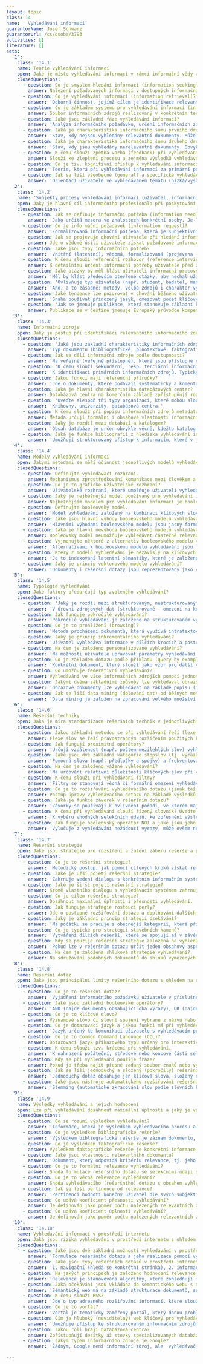 ```yaml
---
layout: topic
class: 14
name: ' Vyhledávání informací'
guarantorName: Josef Schwarz
guarantorUrl: /cs/osoba/3793
activities: []
literature: []
sets:
  '1':
    class: '14.1'
    name: Teorie vyhledávání informací
    open: Jaké je místo vyhledávání informací v rámci informační vědy a v praktické informační činnosti?
    closedQuestions:
      - question: Co je smyslem hledání informací (information seeking)?
        answer: Nalezení požadovaných informací v dostupných informačních zdrojích pomocí zvolených metod a zacelení informační potřeby uživatele.
      - question: Co je vyhledávání informací (information retrieval)?
        answer: 'Odborná činnost, jejímž cílem je identifikace relevantních dokumentů v informačních zdrojích pomocí stanovené rešeršní strategie.'
      - question: Co je základem systému pro vyhledávání informací (information retrieval system)?
        answer: Soubor informačních zdrojů realizovaný v konkrétním technologickém prostředí a doplněný uživatelským rozhraním.
      - question: Jaké jsou základní fáze vyhledávání informací?
        answer: 'Analýza informačního požadavku, určení informačních zdrojů, určení rešeršní strategie, formulace vyhledávacího dotazu, vyhodnocení výsledků.'
      - question: Jaká je charakteristika informačního šumu prvního druhu?
        answer: 'Stav, kdy nejsou vyhledány relevantní dokumenty. Může být způsoben řadou okolností, např. nevhodnou rešeršní strategií.'
      - question: Jaká je charakteristika informačního šumu druhého druhu?
        answer: 'Stav, kdy jsou vyhledány nerelevantní dokumenty. Obvykle způsoben formální, nikoli věcnou shodou dotazu s obsahem dokumentu.'
      - question: K čemu slouží zpětná vazba (feedback) při vyhledávání informací a jaké jsou její typy?
        answer: Slouží ke zlepšení procesu a zejména výsledků vyhledávání. Mezi základní typy patří relevanční zpětná vazba a systémová zpětná vazba.
      - question: Co je tzv. kognitivní přístup k vyhledávání informací (cognitive approach to information retrieval)?
        answer: 'Teorie, která při vyhledávání informací za primární považuje individuální kognitivní (psychické) procesy.'
      - question: Jak se liší všeobecné (general) a specifické vyhledávání (specific search)?
        answer: 'Orientací uživatele ve vyhledávaném tématu (nízká/vysoká), použitím informační zdrojů (obecné/specifické) a kvalitou výsledků (nižší/vyšší).'
  '2':
    class: '14.2'
    name: 'Subjekty procesy vyhledávání informací (uživatel, informační profesionál)'
    open: Jaký je hlavní cíl informačního profesionála při poskytování informačních služeb uživatelům v podobě vyhledávání informací?
    closedQuestions:
      - question: Jak se definuje informační potřeba (information need)?
        answer: 'Jako určitá mezera ve znalostech konkrétní osoby. Je-li uvědoměna, způsobuje aktivitu osoby v podobě informačního chování.'
      - question: Co je informační požadavek (information request)?
        answer: 'Formalizovaná informační potřeba, která je subjektivním vyjádřením informační potřeby uživatele v podobě žádosti k informační instituci.'
      - question: Jak se projevuje chování uživatele při hledání informací (information seeking behaviour)?
        answer: Jde o vědomé úsilí uživatele získat požadované informace a projevuje se interakcí uživatele se systémem pro vyhledávání informací.
      - question: Jaké jsou typy informačních potřeb?
        answer: 'Vnitřní (latentní), vědomá, formalizovaná (projevená - vyjádřená informačním požadavkem), dohodnutá (v rámci informačního rozhovoru).'
      - question: K čemu slouží referenční rozhovor (reference interview) mezi uživatelem a informačním profesionálem?
        answer: K detailnímu určení informační potřeby uživatele před začátkem vyhledávání. Je nutnou podmínkou pro úspěšné vyhledání potřebných informací.
      - question: Jaké otázky by měl klást uživateli informační pracovník na začátku referenčního rozhovoru?
        answer: 'Měl by klást především otevřené otázky, aby nechal uživatele rozvíjet jeho pohled a jeho chápání informačního požadavku.'
      - question: 'Ovlivňuje typ uživatele (např. student, badatel, manažer apod.) způsob a výsledky vyhledávání?'
        answer: 'Ano, a to zásadně: metody, volba zdrojů i charakter výsledků značně závisí na tom, pro koho je výsledná informace určena.'
      - question: Jaké tendence lze pozorovat v chování běžného uživatele při vyhledávání informací?
        answer: 'Snaha používat přirozený jazyk, omezovat počet klíčových slov, volit nejsnáze přístupné nebo všeobecné zdroje a nástroje (např. Google).'
      - question: 'Jak se jmenuje publikace, která stanovuje základní kompetenční nároky mj. i na odborné pracovníky v oblasti vyhledávání informací?'
        answer: Publikace se v češtině jmenuje Evropský průvodce kompetencemi v oboru knihovnických a informačních služeb.
  '3':
    class: '14.3'
    name: Informační zdroje
    open: Jaký je postup při identifikaci relevantního informačního zdroje pro vyhledávání?
    closedQuestions:
      - question: 'Jaké jsou základní charakteristiky informačních zdrojů, podle nichž se určuje jejich kvalita a vhodnost pro konkrétní vyhledávání?'
        answer: 'Typ dokumentu (bibliografické, plnotextové, faktografické IZ), obsah (např. podle oboru), retrospektiva, aktuálnost, úplnost a další.'
      - question: Jak se dělí informační zdroje podle dostupnosti?
        answer: 'Na veřejné (veřejně přístupné), které jsou přístupné nekomerčně (zdarma) nebo komerčně, a na neveřejné (veřejně nepřístupné).'
      - question: 'K čemu slouží sekundární, resp. terciární informační zdroje?'
        answer: 'K identifikaci primárních informačních zdrojů. Typicky jde např. o bibliografie bibliografií, databáze databáze apod.'
      - question: Jakou funkci mají referenční příručky?
        answer: 'Jde o dokumenty, které podávají systematický a komentovaný souhrn informačních zdrojů pro vymezenou oblast.'
      - question: Jaká je hlavní charakteristika databázových center?
        answer: Databázová centra na komerčním základě zpřístupňují rozsáhlé kolekce databází a umožňují v nich sofistikovaně vyhledávat.
      - question: 'Uveďte alespoň tři typy organizací, které mohou sloužit jako poskytovatelé přístupu k informačním zdrojům.'
        answer: 'Knihovny, univerzity, databázová centra.'
      - question: K čemu slouží při popisu informačních zdrojů metadata?
        answer: Metada určují formální i obsahové vlastnosti informačních zdrojů a umožňují identifikovat relevantní informační zdroje pro vyhledávání.
      - question: Jaký je rozdíl mezi databází a katalogem?
        answer: 'Obsah databáze je určen obvykle věcně, kdežto katalog prezentuje informace o sbírkách, které vlastní či spravuje daná instituce.'
      - question: Jaká je funkce bibliografií z hlediska vyhledávání informací?
        answer: 'Umožňují strukturovaný přístup k informacím, které v jiných informačních zdrojích nejsou dostupné v dané úplnosti nebo uspořádanosti.'
  '4':
    class: '14.4'
    name: Modely vyhledávání informací
    open: Jakými metodami se měří účinnost jednotlivých modelů vyhledávání?
    closedQuestions:
      - question: Definujte vyhledávací rozhraní.
        answer: Mechanismus zprostředkování komunikace mezi člověkem a vyhledávacím systémem.
      - question: Co je to grafické uživatelské rozhraní?
        answer: 'Uživatelské rozhraní, které umožňuje uživateli vyhledávat pomocí grafických prvků (např. menu, tlačítka, vyhledávací pole apod.).'
      - question: Jaký je nejběžnější model používaný pro vyhledávání informací?
        answer: Nejběžnějším modelem pro vyhledávání informací je booleovský model.
      - question: Definujte booleovský model.
        answer: 'Model vyhledávání založený na kombinaci klíčových slov a booleovských operátorů, který využívá logických operací (součet, negace apod.).'
      - question: Jaké jsou hlavní výhody booleovského modelu vyhledávání?
        answer: 'Hlavními výhodami booleovského modelu jsou jasný formalizace dotazu, jednoduchost a rychlost vyhledávání.'
      - question: Jaká je hlavní nevýhoda booleovského modelu vyhledávání?
        answer: Booleovský model neumožňuje vyhledávat částečně relevantní dokumenty (vzhledem k principálním omezením logických spojek).
      - question: Vyjmenujte některé z alternativ booleovského modelu vyhledávání.
        answer: 'Alternativami k booleovskému modelu vyhledávání jsou fuzzy model, pravděpodobnostní model, vektorový model, indexování latentní sémantiky.'
      - question: Který z modelů vyhledávání je nezávislý na klíčových slovech a umožňuje vyhledávání i ve vícejazyčných zdrojích?
        answer: 'Je to indexování latentní sémantiky, které je založeno na algebraických operacích nad maticí četností výskytu výrazů v dokumentech.'
      - question: Jaký je princip vektorového modelu vyhledávání?
        answer: 'Dokumenty i rešeršní dotazy jsou reprezentovány jako vektory založené na klíčových slovech, vzdálenost vektorů určuje obsahovou podobnost.'
  '5':
    class: '14.5'
    name: Typologie vyhledávání
    open: Jaké faktory předurčují typ zvoleného vyhledávání?
    closedQuestions:
      - question: 'Jaký je rozdíl mezi strukturovaným, nestrukturovaným a plnotextovým vyhledáváním?'
        answer: 'V úrovni zdrojových dat (strukturované - omezení na konkrétní pole, nestrukturované - libovolná metadata, plnotextové - primární dokument).'
      - question: Jak funguje pokročilé vyhledávání?
        answer: 'Pokročilé vyhledávání je založeno na strukturovaném vyhledávání a kombinaci vyhledaných množin dokumentů, lze získat přesnější výsledky.'
      - question: Co je to prohlížení (browsing)?
        answer: 'Metoda procházení dokumentů, která využívá intratextových i intertextových vazeb pro nalézání souvislostí.'
      - question: Jaký je princip inkrementálního vyhledávání?
        answer: 'Uživatel vyhledává informace v dílčích krocích a postupně skládá odpověď na dotaz kombinací více zdrojů, dokud výsledek neodpovídá zadání.'
      - question: Na čem je založeno personalizované vyhledávání?
        answer: 'Na možnosti uživatele upravovat parametry vyhledávání (např. vzhled vyhledávacího rozhraní, řazení výsledků apod.) podle vlastních potřeb.'
      - question: Co je základem dotazu podle příkladu (query by example)?
        answer: 'Konkrétní dokument, který slouží jako vzor pro další vyhledávání; tímto způsobem se dosahuje vysoké přesnosti vyhedávání.'
      - question: Co umožňuje federativní vyhledávání?
        answer: Vyhledávání ve více informačních zdrojích pomocí jednotného rozhraní.
      - question: Jakými dvěma základními způsoby lze vyhledávat obrazové dokumenty?
        answer: 'Obrazové dokumenty lze vyhledávat na základě popisu (metadat) nebo podle vnitřních atributů (barva, tvar, textura apod.).'
      - question: Jak se liší data mining (dolování dat) od běžných metod vyhledávání informací?
        answer: 'Data mining je založen na zpracování velkého množství dat, kde se souvislosti vyhledávají mj. pomocí metod umělé inteligence.'
  '6':
    class: '14.6'
    name: Rešeršní techniky
    open: Jaká je míra standardizace rešeršních technik v jednotlivých informačních zdrojích a jaké jsou překážky standardizace?
    closedQuestions:
      - question: Jakou základní metodou se při vyhledávání řeší flexe slov?
        answer: Flexe slov se řeší pravostranným rozšířením použitých klíčových slov (hvězdičková konvence).
      - question: Jak fungují proximitní operátory?
        answer: 'Určují vzdálenost (např. počtem mezilehlých slov) vyhledávaných výrazů, a tím zpřesňují výsledky vyhledávání.'
      - question: Jaké jsou dvě základní kategorie stopslov (tj. výrazů vyloučených z indexace a vyhledávání).
        answer: 'Pomocná slova (např. předložky a spojky) a frekventovaná slova, jejichž selekční síla je nízká nebo nulová.'
      - question: Na čem je založeno vážené vyhledávání?
        answer: 'Na určování relativní důležitosti klíčových slov při vyhledávání, které se obvykle určuje na základě frekvence výrazů v dokumentu.'
      - question: K čemu slouží při vyhledávání filtry?
        answer: 'Filtry se stanovují věcná či formální omezení vyhledávání, omezují rozsah vyhledaných dokumentů a zpřesňují výsledky vyhledávání.'
      - question: Co je to rozšiřování vyhledávacího dotazu (jinak též ladění rešerše)?
        answer: Postup úpravy vyhledávacího dotazu na základě výsledků předchozího vyhledávání; dosahuje se jím větší úplnosti či přesnosti výsledků.
      - question: Jaká je funkce závorek v rešeršním dotazu?
        answer: 'Závorky se používají k ovlivnění pořadí, ve kterém mají být vyhodnoceny použité vyhledávací operátory.'
      - question: K čemu při vyhledávání slouží řízený slovník? Uveďte alespoň dvě možnosti.
        answer: 'K výběru vhodných selekčních údajů, ke zpřesnění výsledků vyhledávání, k rozšíření dotazu o další výrazy.'
      - question: Jak funguje booleovský operátor NOT a jaké jsou jeho nevýhody.
        answer: 'Vylučuje z vyhledávání nežádoucí výrazy, může ovšem nepatřičně omezit úplnost výsledků vyhledávání.'
  '7':
    class: '14.7'
    name: Rešeršní strategie
    open: Jaké jsou strategie pro rozšíření a zúžení záběru rešerše a pro zvýšení úplnosti a přesnosti vyhledávání?
    closedQuestions:
      - question: Co je to rešeršní strategie?
        answer: 'Metodický postup, jak pomocí cílených kroků získat relevantní dokumenty.'
      - question: Jaké je užší pojetí rešeršní strategie?
        answer: 'Zahrnuje vedení dialogu s konkrétním informačním systémem, formulaci a úpravu rešeršního dotazu.'
      - question: Jaké je širší pojetí rešeršní strategie?
        answer: Kromě vlastního dialogu s vyhledávacím systémem zahrnuje i výběr a hodnocení informačních zdrojů.
      - question: Co je cílem rešeršní strategie?
        answer: Dosáhnout maximální úplnosti i přesnosti vyhledávání.
      - question: Jak funguje strategie rostoucí perly?
        answer: Jde o postupné rozšiřování dotazu a doplňování dalších klíčových slov; vede k získání dalších výsledků vyhledávání.
      - question: Jaký je základní princip strategii osekávání?
        answer: 'Na počátku se pracuje s obecnější kategorií, která přináší větší množství výsledků; ty se pak omezují za pomocí dalších rešeršních technik.'
      - question: Co je typické pro strategii stavebních kamenů?
        answer: 'Vytváření dílčích rešerší, které se spojují až v závěru rešerše; vhodné pro složitější a strukturovaná témata.'
      - question: Kdy se použije rešeršní strategie založená na vyhledávání pomocí nejspecifičtější fazety?
        answer: 'Pokud lze v rešeršním dotazu určit jeden obsahový aspekt, kterým lze zastoupit komplexní téma; vhodné pouze ve speciálních případech.'
      - question: Na čem je založena shluková strategie vyhledávání?
        answer: Na sdružování podobných dokumentů do shluků vymezených např. tematicky; zvyšuje efektivitu a přesnost vyhledávání.
  '8':
    class: '14.8'
    name: Rešeršní dotaz
    open: Jaké jsou principální limity rešeršního dotazu s ohledem na úplnost a přesnost výsledků vyhledávání?
    closedQuestions:
      - question: Co je to rešeršní dotaz?
        answer: 'Vyjádření informačního požadavku uživatele v příslušném dotazovacím jazyce, obvykle s použitím klíčových slov a operátorů.'
      - question: Jaké jsou základní booleovské operátory?
        answer: 'AND (najde dokumenty obsahující oba výrazy), OR (najde dokumenty s alespoň jedním z výrazů), NOT (vyloučí dokumenty obsahující druhý výraz).'
      - question: Co je to klíčové slovo?
        answer: Významové slovo či slovní spojení vybrané z názvu nebo textu dokumentu a sloužící jako věcný selekční údaj.
      - question: Co je dotazovací jazyk a jakou funkci má při vyhledávání?
        answer: 'Jazyk určený ke komunikaci uživatele s vyhledávacím programem, umožňuje vyhledávání a případnou úpravu požadovaných dat.'
      - question: Co je to Common Command Language (CCL)?
        answer: Dotazovací jazyk příkazového typu určený pro interaktivní vyhledávání informací; jeden z pokusů o standardizaci v dané oblasti.
      - question: K čemu slouží tzv. krácení při vyhledávání.
        answer: 'K nahrazení počáteční, středové nebo koncové části selekčního výtazu pomocí zástupných znaků; řeší flexi a různé pravopisné tvary slov.'
      - question: Kdy se při vyhledávání použije fráze?
        answer: Pokud je třeba najít přesně zadaný soubor znaků nebo výrazů (obvykle se fráze při vyhledávání vyznačuje uvozovkami).
      - question: Jak se liší jednoduchý a složený (pokročilý) rešeršní dotaz?
        answer: 'Jednoduchý dotaz obsahuje jen klíčová slova, složený dotaz zahrnuje i operátory, definice polí a další nástroje strukturovaného vyhledávání.'
      - question: Jaké jsou nástroje automatického rozšiřování rešeršního dotazu? Uveďte alespoň dva.
        answer: 'Stemming (automatické zkracování slov podle slovních kořenů), pojmové rozšiřování dotazu pomocí řízeného slovníku.'
  '9':
    class: '14.9'
    name: Výsledky vyhledávání a jejich hodnocení
    open: Lze při vyhledávání dosáhnout maximální úplnosti a jaký je vztah úplnosti vyhledávání k Bradfordovu zákonu rozptylu informací?
    closedQuestions:
      - question: Co se rozumí výsledkem vyhledávání?
        answer: 'Informace, která je výsledkem vyhledávacího procesu a splňuje kritéria vyhledávání.'
      - question: Co je výsledkem bibliografické rešerše?
        answer: 'Výsledkem bibliografické rešerše je záznam dokumentu, resp. soubor formálních a věcných metadat o dokumentu.'
      - question: Co je výsledkem faktografické rešerše?
        answer: Výsledkem faktografické rešerše je konkrétní informace.
      - question: Jaké jsou vlastnosti relevantního dokumentu?
        answer: 'Dokument, který odpovídá kritériu relevance, tj. jeho selekční obraz je formálně nebo věcně shodný se selekčním obrazem rešeršního dotazu.'
      - question: Co je to formální relevance vyhledávání?
        answer: Shoda formulace rešeršního dotazu se selekčními údaji dokumentu.
      - question: Co je to věcná relevance vyhledávání?
        answer: Shoda vyhledávacího (rešeršního) dotazu s obsahem vyhledaného dokumentu.
      - question: Jak se liší pertinence od relevance?
        answer: 'Pertinenci hodnotí konečný uživatel dle svých subjektivních nároků na obsah dokumentů, na rozdíl od relevance ji lze obtížně kvantifikovat.'
      - question: Co udává koeficient přesnosti vyhledávání?
        answer: Je definován jako poměr počtu nalezených relevantních záznamů k celkovému počtu záznamů v rešerši.
      - question: Co udává koeficient úplnosti vyhledávání?
        answer: Je definován jako poměr počtu nalezených relevantních záznamů k počtu všech relevantních záznamů v databázi.
  '10':
    class: '14.10'
    name: Vyhledávání informací v prostředí internetu
    open: Jaká jsou rizika vyhledávání v prostředí internetu s ohledem na kvalitu výsledků vyhledávání?
    closedQuestions:
      - question: Jaké jsou dvě základní možnosti vyhledávání v prostředí internetu?
        answer: 'Formulace rešeršního dotazu a jeho realizace pomocí vyhledávačů, použití předmětového katalogu s pevnou hierarchickou strukturou.'
      - question: Jaké jsou typy rešeršních dotazů v prostředí internetu?
        answer: '1. navigační (hledá se konkrétní stránka), 2. informační (hledá se určitá informace), 3. transakční (provádí se konkrétní akce, např. nákup)'
      - question: Na jakých principech je založeno hodnocení relevance výsledků vyhledávání při použití webových vyhledávačů?
        answer: 'Relevance je stanovována algoritmy, které zohledňují metadatový popis, frekvenci klíčových slov, vzájemné vazby a citovanost dokumentů apod.'
      - question: Jaká očekávání jsou vkládána do sémantického webu s ohledem na věcné vyhledávání informací?
        answer: 'Sémantický web má na základě strukturace dokumentů, sémantických nástrojů a inteligentních agentů umožnit pojmové vyhledávání informací.'
      - question: K čemu slouží RSS?
        answer: 'Jde o typ adresného rozšiřování informací, které slouží pro průběžné informování uživatele o oblasti jeho zájmu na konkrétním webu.'
      - question: Co je to vortál?
        answer: 'Vortál je tematicky zaměřený portál, který danou problematiku pokrývá do hloubky.'
      - question: Čím je hluboký (neviditelný) web klíčový pro vyhledávání informací?
        answer: 'Umožňuje přístup ke strukturovaným informačním zdrojům, které jsou na rozdíl od pramenů z povrchového webu obvykle validní a důvěryhodné.'
      - question: Jakou roli hrají databázová centra?
        answer: Zpřístupňují desítky až stovky specializovaných databází a umožňují v nich sofistikovaně vyhledávat.
      - question: Jakým typem informačního zdroje je Google?
        answer: 'Žádným, Google není informační zdroj, ale  vyhledávač, pomocí něhož se vyhledává v dokumentech přístupných prostřednictvím internetu.'

---
```

